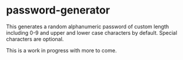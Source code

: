 # password-generator

This generates a random alphanumeric password of custom length including 0-9 and upper and lower case characters by default.  Special characters are optional.

This is a work in progress with more to come.
